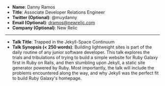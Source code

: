 * **Name**: Danny Ramos
* **Title**: Associate Developer Relations Engineer 
* **Twitter (Optional)**: @muydanny
* **Email (Optional)**: dramos@newrelic.com
* **Company (Optional)**: New Relic

---
* **Talk Title**: Trapped in the Jekyll-Space Continuum
* **Talk Synopsis (< 250 words)**: 
Building lightweight sites is part of the daily routine of any junior software developer. This talk explores the trials and tribulations of trying to build a simple website for Ruby Galaxy first in Ruby on Rails, and then stumbling upon Jekyll, a static site generator powered by Ruby.  Most importantly, the talk will include the problems encountered along the way, and why Jekyll was the perfect fit to build Ruby Galaxy's homepage.

